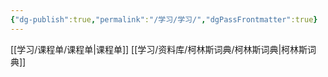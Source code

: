 ```yaml
---
{"dg-publish":true,"permalink":"/学习/学习/","dgPassFrontmatter":true}
---
```


[[学习/课程单/课程单\|课程单]]
[[学习/资料库/柯林斯词典/柯林斯词典\|柯林斯词典]]
